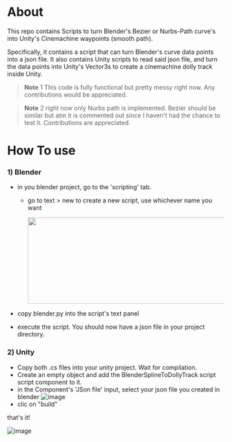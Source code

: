 

# About

This repo contains Scripts to turn Blender's Bezier or Nurbs-Path curve's into Unity's Cinemachine waypoints (smooth path). 

Specifically, it contains a script that can turn Blender's curve data points into a json file. 
It also contains Unity scripts to read said json file, and turn the data points into Unity's Vector3s to create a cinemachine dolly track inside Unity. 

> **Note** 1 This code is fully functional but pretty messy right now. Any contributions would be appreciated.

> **Note** 2 right now only Nurbs path is implemented. Bezier should be similar but atm it is commented out since I haven't had the chance to test it. Contributions are appreciated.

# How To use

  ### 1) Blender
  - in you blender project, go to the 'scripting' tab.
    - go to text > new to create a new script, use whichever name you want
    
         <img src="https://user-images.githubusercontent.com/14960498/191333223-9eaab837-0379-4277-b7a9-5c5c3de551cb.png" width="650" height="200">
          
  - copy blender.py into the script's text panel
  - execute the script. You should now have a json file in your project directory.

  ### 2) Unity
  - Copy both .cs files into your unity project. Wait for compilation.
  - Create an empty object and add the BlenderSplineToDollyTrack script script component to it.
  - in the Component's 'JSon file' input, select your json file you created in blender
  ![image](https://user-images.githubusercontent.com/14960498/191334509-416f2dcf-dc0c-453d-8365-1a030219ea47.png)
  - clic on "build"
  
 that's it!
 
 ![image](https://user-images.githubusercontent.com/14960498/191334752-579b7c6b-018c-4d9d-9763-c5999fc6233e.png)
